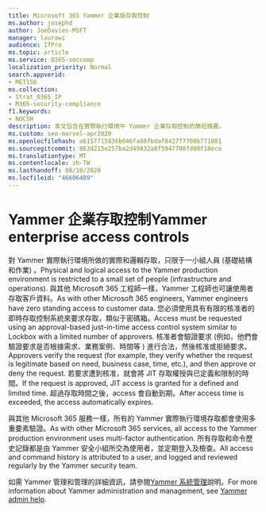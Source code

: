 ```yaml
---
title: Microsoft 365 Yammer 企業版存取控制
ms.author: josephd
author: JoeDavies-MSFT
manager: laurawi
audience: ITPro
ms.topic: article
ms.service: O365-seccomp
localization_priority: Normal
search.appverid:
- MET150
ms.collection:
- Strat_O365_IP
- M365-security-compliance
f1.keywords:
- NOCSH
description: 本文包含在實際執行環境中 Yammer 企業存取控制的簡短摘要。
ms.custom: seo-marvel-apr2020
ms.openlocfilehash: a6157715836b046fa98fbdaf8427f7708b771081
ms.sourcegitcommit: 8634215e257ba2d49832a8f5947700fd00f18ece
ms.translationtype: MT
ms.contentlocale: zh-TW
ms.lasthandoff: 08/10/2020
ms.locfileid: "46606489"
---
```

# <a name="yammer-enterprise-access-controls"></a><span data-ttu-id="617c2-103">Yammer 企業存取控制</span><span class="sxs-lookup"><span data-stu-id="617c2-103">Yammer enterprise access controls</span></span> 

<span data-ttu-id="617c2-104">對 Yammer 實際執行環境所做的實際和邏輯存取，只限于一小組人員 (基礎結構和作業) 。</span><span class="sxs-lookup"><span data-stu-id="617c2-104">Physical and logical access to the Yammer production environment is restricted to a small set of people (infrastructure and operations).</span></span> <span data-ttu-id="617c2-105">與其他 Microsoft 365 工程師一樣，Yammer 工程師也可讓使用者存取客戶資料。</span><span class="sxs-lookup"><span data-stu-id="617c2-105">As with other Microsoft 365 engineers, Yammer engineers have zero standing access to customer data.</span></span> <span data-ttu-id="617c2-106">您必須使用具有有限的核准者的即時存取控制系統來要求存取，類似于密碼箱。</span><span class="sxs-lookup"><span data-stu-id="617c2-106">Access must be requested using an approval-based just-in-time access control system similar to Lockbox with a limited number of approvers.</span></span> <span data-ttu-id="617c2-107">核准者會驗證要求 (例如，他們會驗證要求是否根據需求、業務案例、時間等 ) 進行合法，然後核准或拒絕要求。</span><span class="sxs-lookup"><span data-stu-id="617c2-107">Approvers verify the request (for example, they verify whether the request is legitimate based on need, business case, time, etc.), and then approve or deny the request.</span></span> <span data-ttu-id="617c2-108">若要求遭到核准，就會將 JIT 存取權授與已定義和限制的時間。</span><span class="sxs-lookup"><span data-stu-id="617c2-108">If the request is approved, JIT access is granted for a defined and limited time.</span></span> <span data-ttu-id="617c2-109">超過存取時間之後，access 會自動到期。</span><span class="sxs-lookup"><span data-stu-id="617c2-109">After access time is exceeded, the access automatically expires.</span></span>

<span data-ttu-id="617c2-110">與其他 Microsoft 365 服務一樣，所有的 Yammer 實際執行環境存取都會使用多重要素驗證。</span><span class="sxs-lookup"><span data-stu-id="617c2-110">As with other Microsoft 365 services, all access to the Yammer production environment uses multi-factor authentication.</span></span> <span data-ttu-id="617c2-111">所有存取和命令歷史記錄都是由 Yammer 安全小組所交為使用者，並定期登入及檢查。</span><span class="sxs-lookup"><span data-stu-id="617c2-111">All access and command history is attributed to a user, and logged and reviewed regularly by the Yammer security team.</span></span>

<span data-ttu-id="617c2-112">如需 Yammer 管理和管理的詳細資訊，請參閱[Yammer 系統管理](https://docs.microsoft.com/yammer/yammer-landing-page)說明。</span><span class="sxs-lookup"><span data-stu-id="617c2-112">For more information about Yammer administration and management, see [Yammer admin help](https://docs.microsoft.com/yammer/yammer-landing-page).</span></span>